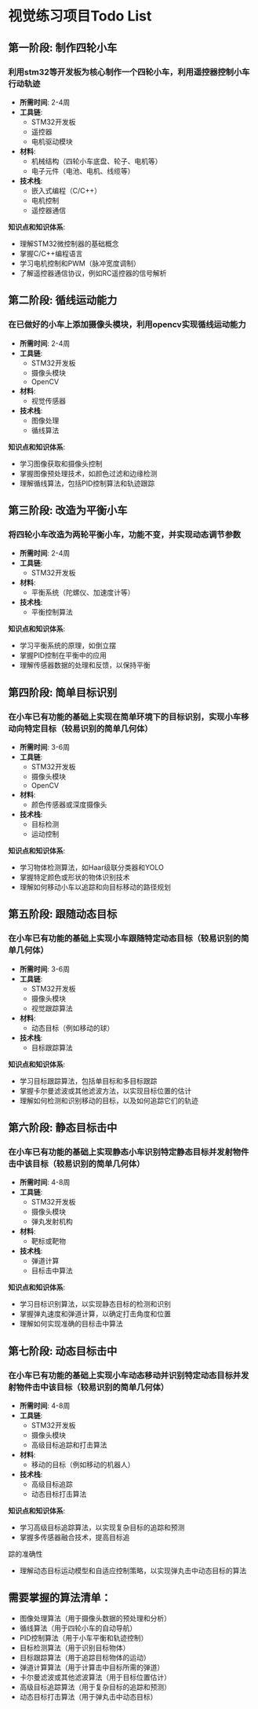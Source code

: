 # 视觉练习项目Todo List

## 第一阶段: 制作四轮小车

### 利用stm32等开发板为核心制作一个四轮小车，利用遥控器控制小车行动轨迹

- **所需时间**: 2-4周
- **工具链**: 
  - STM32开发板
  - 遥控器
  - 电机驱动模块
- **材料**: 
  - 机械结构（四轮小车底盘、轮子、电机等）
  - 电子元件（电池、电机、线缆等）
- **技术栈**:
  - 嵌入式编程（C/C++）
  - 电机控制
  - 遥控器通信

**知识点和知识体系**:
- 理解STM32微控制器的基础概念
- 掌握C/C++编程语言
- 学习电机控制和PWM（脉冲宽度调制）
- 了解遥控器通信协议，例如RC遥控器的信号解析

## 第二阶段: 循线运动能力

### 在已做好的小车上添加摄像头模块，利用opencv实现循线运动能力

- **所需时间**: 2-4周
- **工具链**:
  - STM32开发板
  - 摄像头模块
  - OpenCV
- **材料**:
  - 视觉传感器
- **技术栈**:
  - 图像处理
  - 循线算法

**知识点和知识体系**:
- 学习图像获取和摄像头控制
- 掌握图像预处理技术，如颜色过滤和边缘检测
- 理解循线算法，包括PID控制算法和轨迹跟踪

## 第三阶段: 改造为平衡小车

### 将四轮小车改造为两轮平衡小车，功能不变，并实现动态调节参数

- **所需时间**: 2-4周
- **工具链**:
  - STM32开发板
- **材料**:
  - 平衡系统（陀螺仪、加速度计等）
- **技术栈**:
  - 平衡控制算法

**知识点和知识体系**:
- 学习平衡系统的原理，如倒立摆
- 掌握PID控制在平衡中的应用
- 理解传感器数据的处理和反馈，以保持平衡

## 第四阶段: 简单目标识别

### 在小车已有功能的基础上实现在简单环境下的目标识别，实现小车移动向特定目标（较易识别的简单几何体）

- **所需时间**: 3-6周
- **工具链**:
  - STM32开发板
  - 摄像头模块
  - OpenCV
- **材料**:
  - 颜色传感器或深度摄像头
- **技术栈**:
  - 目标检测
  - 运动控制

**知识点和知识体系**:
- 学习物体检测算法，如Haar级联分类器和YOLO
- 掌握特定颜色或形状的物体识别技术
- 理解如何移动小车以追踪和向目标移动的路径规划

## 第五阶段: 跟随动态目标

### 在小车已有功能的基础上实现小车跟随特定动态目标（较易识别的简单几何体）

- **所需时间**: 3-6周
- **工具链**:
  - STM32开发板
  - 摄像头模块
  - 视觉跟踪算法
- **材料**:
  - 动态目标（例如移动的球）
- **技术栈**:
  - 目标跟踪算法

**知识点和知识体系**:
- 学习目标跟踪算法，包括单目标和多目标跟踪
- 掌握卡尔曼滤波或其他滤波方法，以实现目标位置的估计
- 理解如何检测和识别移动的目标，以及如何追踪它们的轨迹

## 第六阶段: 静态目标击中

### 在小车已有功能的基础上实现静态小车识别特定静态目标并发射物件击中该目标（较易识别的简单几何体）

- **所需时间**: 4-8周
- **工具链**:
  - STM32开发板
  - 摄像头模块
  - 弹丸发射机构
- **材料**:
  - 靶标或靶物
- **技术栈**:
  - 弹道计算
  - 目标击中算法

**知识点和知识体系**:
- 学习目标识别算法，以实现静态目标的检测和识别
- 掌握弹丸速度和弹道计算，以确定打击角度和位置
- 理解如何实现准确的目标击中算法

## 第七阶段: 动态目标击中

### 在小车已有功能的基础上实现小车动态移动并识别特定动态目标并发射物件击中该目标（较易识别的简单几何体）

- **所需时间**: 4-8周
- **工具链**:
  - STM32开发板
  - 摄像头模块
  - 高级目标追踪和打击算法
- **材料**:
  - 移动的目标（例如移动的机器人）
- **技术栈**:
  - 高级目标追踪
  - 动态目标打击算法

**知识点和知识体系**:
- 学习高级目标追踪算法，以实现复杂目标的追踪和预测
- 掌握多传感器融合技术，提高目标追

踪的准确性
- 理解动态目标运动模型和自适应控制策略，以实现弹丸击中动态目标的算法

## 需要掌握的算法清单：

- 图像处理算法（用于摄像头数据的预处理和分析）
- 循线算法（用于四轮小车的自动导航）
- PID控制算法（用于小车平衡和轨迹控制）
- 目标检测算法（用于识别目标物体）
- 目标跟踪算法（用于追踪目标物体的运动）
- 弹道计算算法（用于计算击中目标所需的弹道）
- 卡尔曼滤波或其他滤波算法（用于目标位置估计）
- 高级目标追踪算法（用于复杂目标的追踪和预测）
- 动态目标打击算法（用于弹丸击中动态目标）
